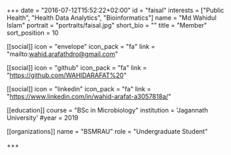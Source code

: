 +++
date = "2016-07-12T15:52:22+02:00"
id = "faisal"
interests = ["Public Health", "Health Data Analytics", "Bioinformatics"]
name = "Md Wahidul Islam"
portrait = "portraits/faisal.jpg"
short_bio = ""
title = "Member"
sort_position = 10

[[social]]
    icon = "envelope"
    icon_pack = "fa"
    link = "mailto:wahid.arafathdro@gmail.com"

[[social]]
    icon = "github"
    icon_pack = "fa"
    link = "https://github.com/WAHIDARAFAT%20"

[[social]]
    icon = "linkedin"
    icon_pack = "fa"
    link = "https://www.linkedin.com/in/wahid-arafat-a3057818a/"

[[education]]
    course = "BSc in Microbiology"
    institution = 'Jagannath University'
    #year = 2019

[[organizations]]
    name = "BSMRAU"
    role = "Undergraduate Student"

+++
